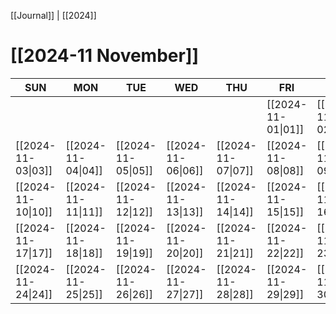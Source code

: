 [[Journal]] | [[2024]]
# [[2024-11 November]]

| SUN | MON | TUE | WED | THU | FRI | SAT |
|  ---  |  ---  |  ---  |  ---  |  ---  |  ---  |  ---  |
|    |    |    |    |    | [[2024-11-01\|01]] | [[2024-11-02\|02]] |
| [[2024-11-03\|03]] | [[2024-11-04\|04]] | [[2024-11-05\|05]] | [[2024-11-06\|06]] | [[2024-11-07\|07]] | [[2024-11-08\|08]] | [[2024-11-09\|09]] |
| [[2024-11-10\|10]] | [[2024-11-11\|11]] | [[2024-11-12\|12]] | [[2024-11-13\|13]] | [[2024-11-14\|14]] | [[2024-11-15\|15]] | [[2024-11-16\|16]] |
| [[2024-11-17\|17]] | [[2024-11-18\|18]] | [[2024-11-19\|19]] | [[2024-11-20\|20]] | [[2024-11-21\|21]] | [[2024-11-22\|22]] | [[2024-11-23\|23]] |
| [[2024-11-24\|24]] | [[2024-11-25\|25]] | [[2024-11-26\|26]] | [[2024-11-27\|27]] | [[2024-11-28\|28]] | [[2024-11-29\|29]] | [[2024-11-30\|30]] |

